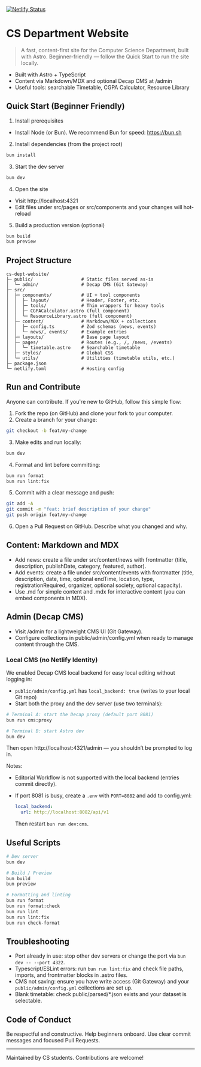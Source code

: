 [![Netlify Status](https://api.netlify.com/api/v1/badges/0c1f2cae-cb76-47c1-8632-86c7644d9257/deploy-status)](https://app.netlify.com/projects/csdeptuos/deploys)

# CS Department Website

> A fast, content-first site for the Computer Science Department, built with Astro. Beginner-friendly — follow the Quick Start to run the site locally.

- Built with Astro + TypeScript
- Content via Markdown/MDX and optional Decap CMS at /admin
- Useful tools: searchable Timetable, CGPA Calculator, Resource Library

## Quick Start (Beginner Friendly)

1. Install prerequisites

- Install Node (or Bun). We recommend Bun for speed: https://bun.sh

2. Install dependencies (from the project root)

```bash
bun install
```

3. Start the dev server

```bash
bun dev
```

4. Open the site

- Visit http://localhost:4321
- Edit files under src/pages or src/components and your changes will hot-reload

5. Build a production version (optional)

```bash
bun build
bun preview
```

## Project Structure

```text
cs-dept-website/
├─ public/                  # Static files served as-is
│  └─ admin/                # Decap CMS (Git Gateway)
├─ src/
│  ├─ components/           # UI + tool components
│  │  ├─ layout/            # Header, Footer, etc.
│  │  ├─ tools/             # Thin wrappers for heavy tools
│  │  ├─ CGPACalculator.astro (full component)
│  │  └─ ResourceLibrary.astro (full component)
│  ├─ content/              # Markdown/MDX + collections
│  │  ├─ config.ts          # Zod schemas (news, events)
│  │  └─ news/, events/     # Example entries
│  ├─ layouts/              # Base page layout
│  ├─ pages/                # Routes (e.g., /, /news, /events)
│  │  └─ timetable.astro    # Searchable timetable
│  ├─ styles/               # Global CSS
│  └─ utils/                # Utilities (timetable utils, etc.)
├─ package.json
└─ netlify.toml             # Hosting config
```

## Run and Contribute

Anyone can contribute. If you're new to GitHub, follow this simple flow:

1. Fork the repo (on GitHub) and clone your fork to your computer.
2. Create a branch for your change:

```bash
git checkout -b feat/my-change
```

3. Make edits and run locally:

```bash
bun dev
```

4. Format and lint before committing:

```bash
bun run format
bun run lint:fix
```

5. Commit with a clear message and push:

```bash
git add -A
git commit -m "feat: brief description of your change"
git push origin feat/my-change
```

6. Open a Pull Request on GitHub. Describe what you changed and why.

## Content: Markdown and MDX

- Add news: create a file under src/content/news with frontmatter (title, description, publishDate, category, featured, author).
- Add events: create a file under src/content/events with frontmatter (title, description, date, time, optional endTime, location, type, registrationRequired, organizer, optional society, optional capacity).
- Use .md for simple content and .mdx for interactive content (you can embed components in MDX).

## Admin (Decap CMS)

- Visit /admin for a lightweight CMS UI (Git Gateway).
- Configure collections in public/admin/config.yml when ready to manage content through the CMS.

### Local CMS (no Netlify Identity)

We enabled Decap CMS local backend for easy local editing without logging in:

- `public/admin/config.yml` has `local_backend: true` (writes to your local Git repo)
- Start both the proxy and the dev server (use two terminals):

```bash
# Terminal A: start the Decap proxy (default port 8081)
bun run cms:proxy

# Terminal B: start Astro dev
bun dev
```

Then open http://localhost:4321/admin — you shouldn’t be prompted to log in.

Notes:

- Editorial Workflow is not supported with the local backend (entries commit directly).
- If port 8081 is busy, create a `.env` with `PORT=8082` and add to config.yml:

  ```yaml
  local_backend:
  	url: http://localhost:8082/api/v1
  ```

  Then restart `bun run dev:cms`.

## Useful Scripts

```bash
# Dev server
bun dev

# Build / Preview
bun build
bun preview

# Formatting and linting
bun run format
bun run format:check
bun run lint
bun run lint:fix
bun run check-format
```

## Troubleshooting

- Port already in use: stop other dev servers or change the port via `bun dev -- --port 4322`.
- Typescript/ESLint errors: run `bun run lint:fix` and check file paths, imports, and frontmatter blocks in .astro files.
- CMS not saving: ensure you have write access (Git Gateway) and your `public/admin/config.yml` collections are set up.
- Blank timetable: check public/parsed/\*.json exists and your dataset is selectable.

## Code of Conduct

Be respectful and constructive. Help beginners onboard. Use clear commit messages and focused Pull Requests.

---

Maintained by CS students. Contributions are welcome!
